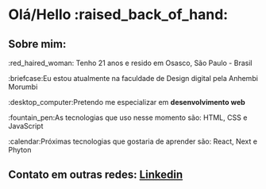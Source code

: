 <h1>Olá/Hello :raised_back_of_hand: </h1>

<h2>Sobre mim: </h2>

 
<p>:red_haired_woman: Tenho 21 anos e resido em Osasco, São Paulo - Brasil</p>
<p>:briefcase:Eu estou atualmente na faculdade de Design digital pela Anhembi Morumbi</p>
<p>:desktop_computer:Pretendo me especializar em <strong>desenvolvimento web</strong></p>
<p>:fountain_pen:As tecnologias que uso nesse momento são: HTML, CSS e JavaScript</p>
<p>:calendar:Próximas tecnologias que gostaria de aprender são: React, Next e Phyton</p>

<h2>Contato em outras redes: <a href="https://www.linkedin.com/in/gabrielle-tiozzo/">Linkedin</a></h2>
